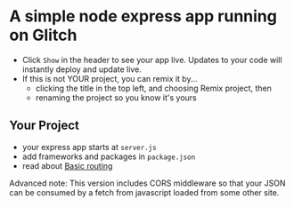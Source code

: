 A simple node express app running on Glitch
=================

* Click `Show` in the header to see your app live. Updates to your code will instantly deploy and update live.
* If this is not YOUR project, you can remix it by...
  * clicking the title in the top left, and choosing Remix project, then
  * renaming the project so you know it's yours

Your Project
------------

- your express app starts at `server.js`
- add frameworks and packages in `package.json`
- read about [Basic routing](https://expressjs.com/en/starter/basic-routing.html)

Advanced note: This version includes CORS middleware so that your JSON can be consumed by a fetch from javascript loaded from some other site.
